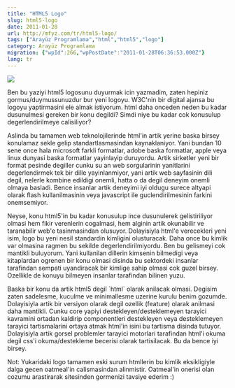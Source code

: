 ```yaml
---
title: "HTML5 Logo"
slug: html5-logo
date: 2011-01-28
url: http://mfyz.com/tr/html5-logo/
tags: ["Arayüz Programlama","html","html5","logo"]
category: Arayüz Programlama
migration: {"wpId":266,"wpPostDate":"2011-01-28T06:36:53.000Z"}
lang: tr
---
```


![](/images/archive/tr/2011/01/html5logo.jpg)

Ben bu yaziyi html5 logosunu duyurmak icin yazmadim, zaten hepiniz gormus/duymussunuzdur bur yeni logoyu. W3C'nin bir digital ajansa bu logoyu yaptirmasini ele almak istiyorum. html daha onceden neden bu kadar dusunulmesi gereken bir konu degildi? Simdi niye bu kadar cok konusulup degerlendirilmeye calisiliyor?

Aslinda bu tamamen web teknolojilerinde html'in artik yerine baska birsey konulamaz sekle gelip standartlasmasindan kaynaklaniyor. Yani bundan 10 sene once hala microsoft farkli formatlar, adobe baska formatlar, apple veya linux dunyasi baska formatlar yayinlayip duruyordu. Artik sirketler yeni bir format pesinde degiller cunku su an web sorgularinin yanitlarini degerlendirmek tek bir dille yayinlanmiyor, yani artik web sayfasinin dili degil, nelerle kombine edildigi onemli, hatta o da degil deneyim onemli olmaya basladi. Bence insanlar artik deneyimi iyi oldugu surece altyapi olarak flash kullanilmasinin veya javascript ile guclendirilmesinin farkini onemsemiyor.

Neyse, konu html5'in bu kadar konusulup ince dusunulerek gelistiriliyor olmasi hem fikir verenlerin cogalmasi, hem alginin artik okunabilir ve taranabilir web'e tasinmasindan olusuyor. Dolayisiyla html'e verecekleri yeni isim, logo bu yeni nesil standardin kimligini olusturacak. Daha once bu kimlik var olmasina ragmen bu sekilde degerlendirilmiyordu. Ben bu gelismeyi cok mantikli buluyorum. Yani kullanilan dillerin kimsenin bilmedigi veya kitaplardan ogrenen bir konu olmasi disinda bu sektordeki insanlar tarafindan sempati uyandiracak bir kimlige sahip olmasi cok guzel birsey. Ozellikle de konuyu bilmeyen insanlar tarafindan bilinen yuzu.

Baska bir konu da artik html5 degil \`html\` olarak anilacak olmasi. Degisim zaten sadelesme, kuculme ve minimallesme uzerine kurulu benim gozumde. Dolayisiyla artik bir versiyon olarak degil ozellik (feature) olarak anilmasi daha mantikli. Cunku core yapiyi destekleyen/desteklemeyen tarayici kavramini ortadan kaldirip componentleri destekleyen veya desteklemeyen tarayici tartismalarini ortaya atmak html'in isini bu tartisma disinda tutuyor. Dolayisiyla artik gorsel problemler tarayici motorlari tarafindan html'i okuma degil css'i okuma/destekleme becerisi olarak tartisilacak. Bu da bence iyi birsey.

Not: Yukaridaki logo tamamen eski surum htmllerin bu kimlik eksikligiyle dalga gecen oatmeal'in calismasindan alinmistir. Oatmeal'in onerisi olan cozumu arastirarak sitesinden gormenizi tavsiye ederim :)